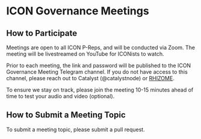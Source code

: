 # ICON Governance Meetings

## How to Participate

Meetings are open to all ICON P-Reps, and will be conducted via Zoom. The meeting will be livestreamed on YouTube for ICONists to watch.

Prior to each meeting, the link and password will be published to the ICON Governance Meeting Telegram channel. If you do not have access to this channel, please reach out to Catalyst (@catalystnode) or [RHIZOME](https://t.me/rhizomeicx).

To ensure we stay on track, please join the meeting 10-15 minutes ahead of time to test your audio and video (optional).

## How to Submit a Meeting Topic

To submit a meeting topic, please submit a pull request.
